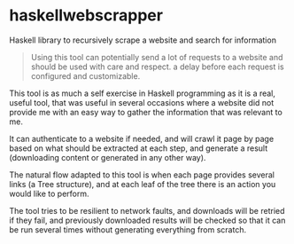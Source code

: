 # haskellwebscrapper

Haskell library to recursively scrape a website and search for information

> Using this tool can potentially send a lot of requests to a website and should be used with care and respect. 
> a delay before each request is configured and customizable.

This tool is as much a self exercise in Haskell programming as it is a real, useful tool, that was useful in several occasions where a website did not provide me with an easy way to gather the information that was relevant to me.

It can authenticate to a website if needed, and will crawl it page by page based on what should be extracted at each step, and generate a result (downloading content or generated in any other way).

The natural flow adapted to this tool is when each page provides several links (a Tree structure), and at each leaf of the tree there is an action you would like to perform.

The tool tries to be resilient to network faults, and downloads will be retried if they fail, and previously downloaded results will be checked so that it can be run several times without generating everything from scratch.

